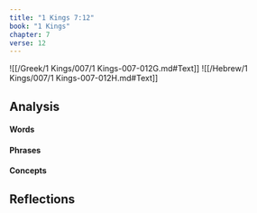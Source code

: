 ```yaml
---
title: "1 Kings 7:12"
book: "1 Kings"
chapter: 7
verse: 12
---
```

![[/Greek/1 Kings/007/1 Kings-007-012G.md#Text]]
![[/Hebrew/1 Kings/007/1 Kings-007-012H.md#Text]]

## Analysis

#### Words

#### Phrases

#### Concepts

## Reflections
